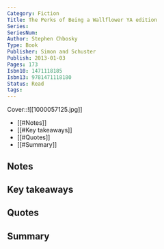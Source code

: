 ```yaml
---
Category: Fiction
Title: The Perks of Being a Wallflower YA edition
Series: 
SeriesNum: 
Author: Stephen Chbosky
Type: Book
Publisher: Simon and Schuster
Publish: 2013-01-03
Pages: 173
Isbn10: 1471118185
Isbn13: 9781471118180
Status: Read
tags: 
---
```


  

Cover::![[1000057125.jpg]]

- [[#Notes]]
- [[#Key takeaways]]
- [[#Quotes]]
- [[#Summary]]

## Notes

## Key takeaways

## Quotes

## Summary